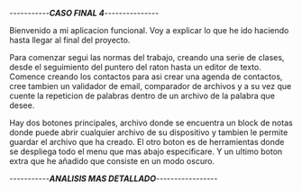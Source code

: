 -----------*****CASO FINAL 4*****---------------

Bienvenido a mi aplicacion funcional.
Voy a explicar lo que he ido haciendo hasta llegar al final del proyecto.

Para comenzar segui las normas del trabajo, creando una serie de clases, desde el seguimiento del puntero del raton hasta un editor de texto.
Comence creando los contactos para asi crear una agenda de contactos, cree tambien un validador de email, comparador de archivos y a su vez que cuente la repeticion de palabras dentro de un archivo de la palabra que desee.

Hay dos botones principales, archivo donde se encuentra un block de notas donde puede abrir cualquier archivo de su dispositivo y tambien le permite guardar el archivo que ha creado.
El otro boton es de herramientas donde se despliega todo el menu que mas abajo especificare. 
Y un ultimo boton extra que he añadido que consiste en un modo oscuro.

-----------*****ANALISIS MAS DETALLADO*****-----------------


